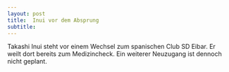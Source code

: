 ```yaml
---
layout: post
title:  Inui vor dem Absprung
subtitle:  
---
```


Takashi Inui steht vor einem Wechsel zum spanischen Club SD Eibar. Er weilt dort bereits zum Medizincheck. Ein weiterer Neuzugang ist dennoch nicht geplant.


